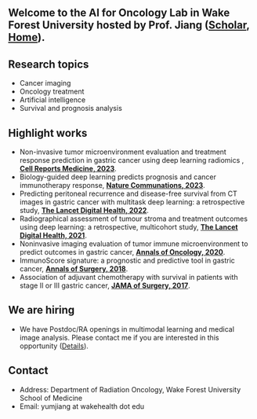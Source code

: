 ## Welcome to the AI for Oncology Lab in Wake Forest University hosted by Prof. Jiang ([Scholar](https://scholar.google.com/citations?user=FxBBKhoAAAAJ&hl=en), [Home](https://jiangymbest.github.io/)).

## Research topics
* Cancer imaging
* Oncology treatment
* Artificial intelligence
* Survival and prognosis analysis
## Highlight works
* Non-invasive tumor microenvironment evaluation and treatment response prediction in gastric cancer using deep learning radiomics
, [**Cell Reports Medicine, 2023**](https://www.cell.com/cell-reports-medicine/fulltext/S2666-3791(23)00299-9?uuid=uuid%3Ab476eeee-c6b6-4e48-b33b-d92c97d8b627).
* Biology-guided deep learning predicts prognosis and cancer immunotherapy response, [**Nature Communations, 2023**](https://www.nature.com/articles/s41467-023-40890-x).
* Predicting peritoneal recurrence and disease-free survival from CT images in gastric cancer with multitask deep learning: a retrospective study, [**The Lancet Digital Health, 2022**](https://www.thelancet.com/journals/landig/article/PIIS2589-7500(22)00040-1/fulltext).
* Radiographical assessment of tumour stroma and treatment outcomes using deep learning: a retrospective, multicohort study, [**The Lancet Digital Health, 2021**](https://www.thelancet.com/journals/landig/article/PIIS2589-7500(21)00065-0/fulltext).
* Noninvasive imaging evaluation of tumor immune microenvironment to predict outcomes in gastric cancer, [**Annals of Oncology, 2020**](https://www.sciencedirect.com/science/article/pii/S0923753420363821).
* ImmunoScore signature: a prognostic and predictive tool in gastric cancer, [**Annals of Surgery, 2018**](https://journals.lww.com/annalsofsurgery/abstract/2018/03000/immunoscore_signature__a_prognostic_and_predictive.20.aspx).
* Association of adjuvant chemotherapy with survival in patients with stage II or III gastric cancer, [**JAMA of Surgery, 2017**](https://jamanetwork.com/journals/jamasurgery/fullarticle/2627289).
## We are hiring 
* We have Postdoc/RA openings in multimodal learning and medical image analysis. Please contact me if you are interested in this opportunity ([Details](https://www.linkedin.com/jobs/view/3844894965/?refId=a2pwnSbeRzuJ0lO%2BFxrO5g%3D%3D&trackingId=a2pwnSbeRzuJ0lO%2BFxrO5g%3D%3D)).
## Contact
* Address: Department of Radiation Oncology, Wake Forest University School of Medicine
* Email: yumjiang at wakehealth dot edu
<!--
**AI4Onc/AI4Onc** is a ✨ _special_ ✨ repository because its `README.md` (this file) appears on your GitHub profile.

Here are some ideas to get you started:

- 🔭 I’m currently working on ...
- 🌱 I’m currently learning ...
- 👯 I’m looking to collaborate on ...
- 🤔 I’m looking for help with ...
- 💬 Ask me about ...
- 📫 How to reach me: ...
- 😄 Pronouns: ...
- ⚡ Fun fact: ...
-->
